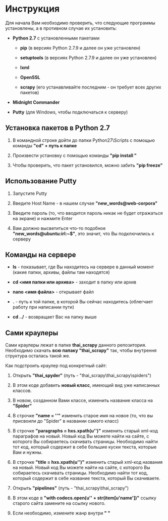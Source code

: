 # Инструкция

Для начала Вам необходимо проверить, что следующие программы установлены, а в противном случае их установить:

* **Python 2.7** с установленными пакетами

  * **pip** (в версиях Python 2.7.9 и далее он уже установлен)
  
  * **setuptools** (в версиях Python 2.7.9 и далее он уже установлен)
  
  * **lxml**
  
  * **OpenSSL**
  
  * **scrapy** (его устанавливайте последним - он требует всех других пакетов)
  
* **Midnight Commander**

* **Putty** (для Windows, чтобы подключаться к серверу)

## Установка пакетов в Python 2.7

1. В командной строке дойти до папки Python27\Scripts  с помощью команды **"cd" + путь к папке**

2. Произвести установку с помощью команды **"pip install <package name>"**

3. Чтобы проверить, что пакет установился, можно забить **"pip freeze"**

## Использование Putty

1. Запустите Putty

2. Введите Host Name - в нашем случае **"new_words@web-corpora"**

3. Введите пароль (то, что вводится пароль никак не будет отражаться на экране) и нажмите Enter

4. Вам должно высветиться что-то подобное **"new_words@ubuntu:irl:~$"**, это значит, что Вы подключились к серверу

## Команды на сервере

* **ls** - показывает, где Вы находитесь на сервере в данный момент (какие папки, архивы, файлы там находятся)

* **cd <имя папки или архива>** - заходит в папку или архив

* **nano <имя файла>** - открывает файл

* **.** - путь к той папке, в которой Вы сейчас находитесь (облегчает работу при написании пути)

* **cd ../** - возвращает Вас на папку выше

## Сами краулеры

Сами краулеры лежат в папке **thai_scrapy** данного репозитория. Необходимо скачать **всю папаку "thai_scrapy"** так, чтобы внутрення структура осталась такой же.

Как подстроить краулер под конкретный сайт:

1. Открыть **"thai_spyder"** (путь - "thai_scrapy\thai_scrapy\spiders") 

 1. В этом коде добавить **новый класс**, имеющий вид уже написанных классов. 

 2. В новом, созданном Вами классе, изменить название класса на **"<name>Spider"** 

 3. В строчке **"name = '<name>'"** изменить старое имя на новое (то, что вы присвоили до "Spider" в названии самого класс)

 4. В строчке **"paragraphs = hxs.xpath(u'<xml>')"** изменить старый xml-код параграфов на новый. Новый код Вы можете найти на сайте, с которого Вы собираетесь скачивать страницы. Необходимо найти тот код, который содержит в себе большие куски текста, которые Вам и нужны.

 5. В строчке **"title = hxs.xpath(u'<xml>')"** изменить старый xml-код названия на новый. Новый код Вы можете найти на сайте, с которого Вы собираетесь скачивать страницы. Необходимо найти тот код, который содержит в себе название текста, который Вы скачиваете.
 
2. Открыть **"pipelines"** (путь - "thai_scrapy\thai_scrapy")

 1. В этом коде в **"with codecs.open(u'<website>' + str(item[u'name'])"** ссылку старого сайта замените на ссылку нового.
 
 2. Если необходимо, измените жанр внутри **"<genre> </genre>"**
